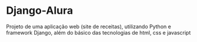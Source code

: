 # Django-Alura
Projeto de uma aplicação web (site de receitas), utilizando Python e framework Django, além do básico das tecnologias de html, css e javascript
